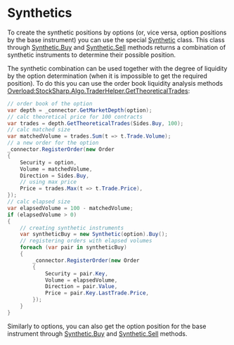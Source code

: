 # Synthetics

To create the synthetic positions by options (or, vice versa, option positions by the base instrument) you can use the special [Synthetic](xref:StockSharp.Algo.Derivatives.Synthetic) class. This class through [Synthetic.Buy](xref:StockSharp.Algo.Derivatives.Synthetic.Buy) and [Synthetic.Sell](xref:StockSharp.Algo.Derivatives.Synthetic.Sell) methods returns a combination of synthetic instruments to determine their possible position. 

The synthetic combination can be used together with the degree of liquidity by the option determination (when it is impossible to get the required position). To do this you can use the order book liquidity analysis methods [Overload:StockSharp.Algo.TraderHelper.GetTheoreticalTrades](xref:Overload:StockSharp.Algo.TraderHelper.GetTheoreticalTrades): 

```cs
// order book of the option
var depth = _connector.GetMarketDepth(option);
// calc theoretical price for 100 contracts
var trades = depth.GetTheoreticalTrades(Sides.Buy, 100);
// calc matched size
var matchedVolume = trades.Sum(t => t.Trade.Volume);
// a new order for the option
_connector.RegisterOrder(new Order
{
	Security = option,
	Volume = matchedVolume,
	Direction = Sides.Buy,
	// using max price
	Price = trades.Max(t => t.Trade.Price),
});
// calc elapsed size
var elapsedVolume = 100 - matchedVolume;
if (elapsedVolume > 0)
{
	// creating synthetic instruments
	var syntheticBuy = new Synthetic(option).Buy();
	// registering orders with elapsed volumes
	foreach (var pair in syntheticBuy)
	{
		_connector.RegisterOrder(new Order
		{
			Security = pair.Key,
			Volume = elapsedVolume,
			Direction = pair.Value,
			Price = pair.Key.LastTrade.Price,
		});
	}
}
```

Similarly to options, you can also get the option position for the base instrument through [Synthetic.Buy](xref:StockSharp.Algo.Derivatives.Synthetic.Buy) and [Synthetic.Sell](xref:StockSharp.Algo.Derivatives.Synthetic.Sell) methods. 
